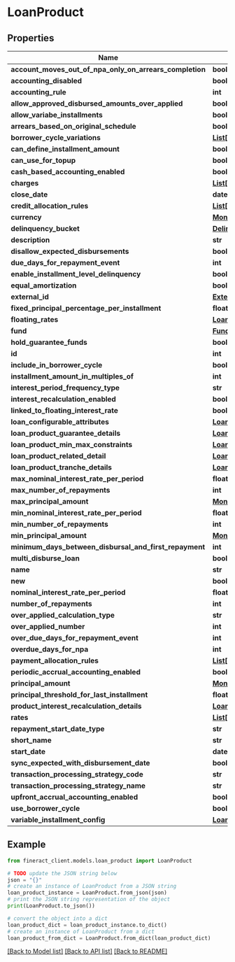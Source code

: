 # LoanProduct


## Properties

Name | Type | Description | Notes
------------ | ------------- | ------------- | -------------
**account_moves_out_of_npa_only_on_arrears_completion** | **bool** |  | [optional] 
**accounting_disabled** | **bool** |  | [optional] 
**accounting_rule** | **int** |  | [optional] 
**allow_approved_disbursed_amounts_over_applied** | **bool** |  | [optional] 
**allow_variabe_installments** | **bool** |  | [optional] 
**arrears_based_on_original_schedule** | **bool** |  | [optional] 
**borrower_cycle_variations** | [**List[LoanProductBorrowerCycleVariations]**](LoanProductBorrowerCycleVariations.md) |  | [optional] 
**can_define_installment_amount** | **bool** |  | [optional] 
**can_use_for_topup** | **bool** |  | [optional] 
**cash_based_accounting_enabled** | **bool** |  | [optional] 
**charges** | [**List[Charge]**](Charge.md) |  | [optional] 
**close_date** | **date** |  | [optional] 
**credit_allocation_rules** | [**List[LoanProductCreditAllocationRule]**](LoanProductCreditAllocationRule.md) |  | [optional] 
**currency** | [**MonetaryCurrency**](MonetaryCurrency.md) |  | [optional] 
**delinquency_bucket** | [**DelinquencyBucket**](DelinquencyBucket.md) |  | [optional] 
**description** | **str** |  | [optional] 
**disallow_expected_disbursements** | **bool** |  | [optional] 
**due_days_for_repayment_event** | **int** |  | [optional] 
**enable_installment_level_delinquency** | **bool** |  | [optional] 
**equal_amortization** | **bool** |  | [optional] 
**external_id** | [**ExternalId**](ExternalId.md) |  | [optional] 
**fixed_principal_percentage_per_installment** | **float** |  | [optional] 
**floating_rates** | [**LoanProductFloatingRates**](LoanProductFloatingRates.md) |  | [optional] 
**fund** | [**Fund**](Fund.md) |  | [optional] 
**hold_guarantee_funds** | **bool** |  | [optional] 
**id** | **int** |  | [optional] 
**include_in_borrower_cycle** | **bool** |  | [optional] 
**installment_amount_in_multiples_of** | **int** |  | [optional] 
**interest_period_frequency_type** | **str** |  | [optional] 
**interest_recalculation_enabled** | **bool** |  | [optional] 
**linked_to_floating_interest_rate** | **bool** |  | [optional] 
**loan_configurable_attributes** | [**LoanProductConfigurableAttributes**](LoanProductConfigurableAttributes.md) |  | [optional] 
**loan_product_guarantee_details** | [**LoanProductGuaranteeDetails**](LoanProductGuaranteeDetails.md) |  | [optional] 
**loan_product_min_max_constraints** | [**LoanProductMinMaxConstraints**](LoanProductMinMaxConstraints.md) |  | [optional] 
**loan_product_related_detail** | [**LoanProductRelatedDetail**](LoanProductRelatedDetail.md) |  | [optional] 
**loan_product_tranche_details** | [**LoanProductTrancheDetails**](LoanProductTrancheDetails.md) |  | [optional] 
**max_nominal_interest_rate_per_period** | **float** |  | [optional] 
**max_number_of_repayments** | **int** |  | [optional] 
**max_principal_amount** | [**Money**](Money.md) |  | [optional] 
**min_nominal_interest_rate_per_period** | **float** |  | [optional] 
**min_number_of_repayments** | **int** |  | [optional] 
**min_principal_amount** | [**Money**](Money.md) |  | [optional] 
**minimum_days_between_disbursal_and_first_repayment** | **int** |  | [optional] 
**multi_disburse_loan** | **bool** |  | [optional] 
**name** | **str** |  | [optional] 
**new** | **bool** |  | [optional] 
**nominal_interest_rate_per_period** | **float** |  | [optional] 
**number_of_repayments** | **int** |  | [optional] 
**over_applied_calculation_type** | **str** |  | [optional] 
**over_applied_number** | **int** |  | [optional] 
**over_due_days_for_repayment_event** | **int** |  | [optional] 
**overdue_days_for_npa** | **int** |  | [optional] 
**payment_allocation_rules** | [**List[LoanProductPaymentAllocationRule]**](LoanProductPaymentAllocationRule.md) |  | [optional] 
**periodic_accrual_accounting_enabled** | **bool** |  | [optional] 
**principal_amount** | [**Money**](Money.md) |  | [optional] 
**principal_threshold_for_last_installment** | **float** |  | [optional] 
**product_interest_recalculation_details** | [**LoanProductInterestRecalculationDetails**](LoanProductInterestRecalculationDetails.md) |  | [optional] 
**rates** | [**List[Rate]**](Rate.md) |  | [optional] 
**repayment_start_date_type** | **str** |  | [optional] 
**short_name** | **str** |  | [optional] 
**start_date** | **date** |  | [optional] 
**sync_expected_with_disbursement_date** | **bool** |  | [optional] 
**transaction_processing_strategy_code** | **str** |  | [optional] 
**transaction_processing_strategy_name** | **str** |  | [optional] 
**upfront_accrual_accounting_enabled** | **bool** |  | [optional] 
**use_borrower_cycle** | **bool** |  | [optional] 
**variable_installment_config** | [**LoanProductVariableInstallmentConfig**](LoanProductVariableInstallmentConfig.md) |  | [optional] 

## Example

```python
from fineract_client.models.loan_product import LoanProduct

# TODO update the JSON string below
json = "{}"
# create an instance of LoanProduct from a JSON string
loan_product_instance = LoanProduct.from_json(json)
# print the JSON string representation of the object
print(LoanProduct.to_json())

# convert the object into a dict
loan_product_dict = loan_product_instance.to_dict()
# create an instance of LoanProduct from a dict
loan_product_from_dict = LoanProduct.from_dict(loan_product_dict)
```
[[Back to Model list]](../README.md#documentation-for-models) [[Back to API list]](../README.md#documentation-for-api-endpoints) [[Back to README]](../README.md)



